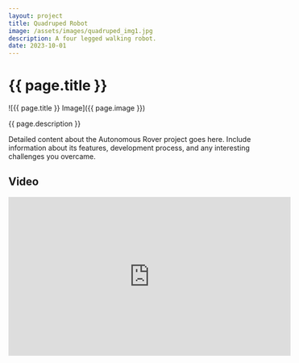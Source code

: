 ```yaml
---
layout: project
title: Quadruped Robot
image: /assets/images/quadruped_img1.jpg
description: A four legged walking robot.
date: 2023-10-01
---
```


# {{ page.title }}

![{{ page.title }} Image]({{ page.image }})

{{ page.description }}

Detailed content about the Autonomous Rover project goes here. Include information about its features, development process, and any interesting challenges you overcame.

## Video

<iframe width="560" height="315" src="https://www.youtube.com/watch?v=at9FXKBn1mU&ab_channel=BaptisteLardinoit" frameborder="0" allowfullscreen></iframe>

